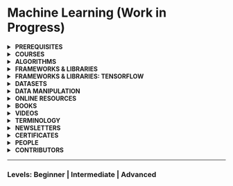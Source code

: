 # Machine Learning (Work in Progress)

<!-- P R E R E Q U I S I T E S -->

<details>
    <summary><strong>&nbsp;PREREQUISITES</strong></summary>
    <br>
    <ul>
        <li>
        <strong>The Math Behind Machine Learning</strong>
        <ul>
        <li>
          <strong>Probability &amp; Statistics</strong>
        </li>
        <li>
          <strong>Linear Algebra</strong>
          <ul>
          <li><a href="https://www.youtube.com/playlist?list=PLZHQObOWTQDPD3MizzM2xVFitgF8hE_ab"><strong>Essence of Linear Algebra</strong></a>, by <a href="https://www.3blue1brown.com/">3Blue1Brown</a></li>
          </ul>
        </li>
        <li>
          <strong>Calculus</strong>
          <ul>
          <li><a href="https://www.youtube.com/playlist?list=PLSQl0a2vh4HC5feHa6Rc5c0wbRTx56nF7"><strong>Multivariable Calculus</strong> (Khan Academy)</a></li>
          <li><a href="#"><strong>Chain Rule</strong></a></li>
          </ul>
        </li>
        <li>
          <strong>Graph Theory</strong>
        </li>
       </ul>
      </li>
   </ul>
</details>


<!-- C O U R S E S -->

<details>
    <summary><strong>&nbsp;COURSES</strong></summary>
    <br>
    <ul>
        <li>
            <a href="https://course.fast.ai/">Practical Deep Learning for Coders</a>
            <br/>
            <small>Learn how to train <a href="https://pytorch.org/">PyTorch<a> models using the <a href="https://docs.fast.ai/">fastai</a> library</small>
        </li>
    </ul>
    <hr>
    <h4>Paid</h4>
    <ul>
        <li>
            <a href="https://www.udacity.com/course/intro-to-machine-learning-with-tensorflow-nanodegree--nd230"><strong>Intro to Machine Learning with TensorFlow</strong> (Udacity, 3-months)</a>
            <br/>
            <small>Learn foundational machine learning techniques - from data manipulation to unsupervised and supervised algorithms.</small>
        </li>
        <li>
            <a href="https://www.udacity.com/course/machine-learning-engineer-nanodegree--nd009t"><strong>Become a Machine Learning Engineer</strong> (Udacity, 3-months)</a>
            <br/>
            <small>Learn advanced machine learning techniques and algorithms -- including how to package and deploy your models to a production environment.</small>
        </li>
    </ul>

</details>

<!-- A L G O R I T H M S -->

<details>
    <summary><strong>&nbsp;ALGORITHMS</strong></summary>
    <br>
    <ul>
        <li>
            <a href=""><strong>Neural Networks</strong></a>
            <ul>
                <li><a href="https://www.youtube.com/watch?v=ZzWaow1Rvho&list=PLxt59R_fWVzT9bDxA76AHm3ig0Gg9S3So"><strong>Beginner Introduction to Neural Networks</strong> (YouTube Playlist)</a> [Level: Beginner]</li>
            </ul>
        </li>
    </ul>
</details>

<!-- F R A M E W O R K S -->

<details>
    <summary><strong>&nbsp;FRAMEWORKS &amp; LIBRARIES</strong></summary>
    <br>
    <ul>
        <li><a href="https://www.tensorflow.org/"><strong>Tensorflow</strong></a> | An end-to-end open source platform for machine learning by Google.</li>
        <li><a href="https://pytorch.org/"><strong>PyTorch</strong></a> | Tensors and neural networks in Python with strong hardware acceleration.</li>
    </ul>
</details>

<!-- T E N S O R F L O W -->

<details>
    <summary><strong>&nbsp;FRAMEWORKS &amp; LIBRARIES: TENSORFLOW</strong></summary>
    <br>
    <ul>
        <li></li>
    </ul>
</details>

<!-- D A T A S E T S -->

<details>
    <summary><strong>&nbsp;DATASETS</strong></summary>
    <br>
    <ul>
        <li>
            <a href="https://rajpurkar.github.io/SQuAD-explorer/"><strong>SQuAD2.0 - The Stanford Question Answering Dataset</strong></a>
            <small> | A reading comprehension dataset, consisting of questions posed by crowdworkers on a set of Wikipedia articles, where the answer to every question is a segment of text, or span, from the corresponding reading passage, or the question might be unanswerable.</small>
        </li>
        <li>
            <a href="http://lib.stat.cmu.edu/datasets/boston"><strong>Boston Neighborhood Housing Prices Dataset
</strong></a>
            <small> | Median home values of Boston with associated home and neighborhood attributes.</small>
        </li>
        <li>
            <a href="https://en.wikipedia.org/wiki/List_of_datasets_for_machine-learning_research"><strong>List of datasets for machine-learning research <em>(Wikipedia)</em></strong></a>
            <small> | Datasets that are used for machine-learning research and have been cited in peer-reviewed academic journals.</small>
        </li>
        <li>
            <a href="https://archive.ics.uci.edu/ml/datasets/Breast+Cancer+Wisconsin+(Diagnostic)"><strong>Breast Cancer Wisconsin (Diagnostic) Data Set</strong></a><br>
            <small>See a classification example using TensorFlow and the dataset <a href="https://www.youtube.com/watch?v=_VTtrSDHPwU">here.</a></small>
        </li>
        <li>
            <a href="https://datasetsearch.research.google.com/"><strong>Google Dataset Search Engine</strong></a>
        </li>
        <li>
            <a href="http://deeplearning.net/datasets/"><strong>List of Datasets from <em>deeplearning.net</em></strong></a>
        </li>
    </ul>
</details>

<!-- D A T A  M A N I P U L A T I O N -->

<details>
    <summary><strong>&nbsp;DATA MANIPULATION</strong></summary>
    <br>
    <ul>
        <li>
            <a href="https://www.machinelearningplus.com/python/101-numpy-exercises-python/">101 NumPy Exercises for Data Analysis <strong>(Python)</strong></a>
        </li>
        <li>
            <a href="https://www.machinelearningplus.com/python/101-pandas-exercises-python/">101 Pandas Exercises for Data Analysis <strong>(Python)</strong></a>
        </li>
    </ul>
</details>

<!-- O N L I N E  R E S O U R C E S -->

<details>
    <summary><strong>&nbsp;ONLINE RESOURCES</strong></summary>
    <br>
    <ul>
        <li>
            <form action="https://www.youtube.com/user/Udacity/search">
                <label for="query">Search Udacity's YouTube Channel: </label>
                <input id="query" name="query" placeholder="e.g. Word2Vec, SVM...">
            </form>
            <ul>
                <li>For example, here's a search on <a href="https://www.youtube.com/user/Udacity/search?query=one+hot+encoding">'One Hot Encoding'</a>.</li>
            </ul>
        </li>
        <li>
            <form action="https://www.youtube.com/user/stanfordonline/search">
                <label for="query">Search Stanford's Online YouTube Channel: </label>
                <input id="query" name="query" placeholder="e.g. Word2Vec, SVM...">
            </form>
            <ul>
                <li>For example, here's a search on <a href="https://www.youtube.com/user/stanfordonline/search?query=machine+learning">'Machine Learning'</a>.</li>
            </ul>
        </li>
        <li>
            <a href="http://www.deeplearningbook.org/contents/index-.html">Index of <em>Deep Learning Book</em></a>
        </li>
    </ul>
</details>

<!-- B O O K S -->

<details>
    <summary><strong>&nbsp;BOOKS</strong></summary>
    <br>
    <ul>
        <li><strong><a href="http://www.deeplearningbook.org/">Deep Learning Book</a></strong>, by Ian Goodfellow, Yoshua Bengio, Aaron Courville</li>
        <li><strong><a href="http://neuralnetworksanddeeplearning.com/">Neural Networks and Deep Learning</a> (ONLINE)</strong>, by Michael Nielseon</li>
    </ul>
</details>

<!-- V I D E O S -->

<details>
    <summary><strong>&nbsp;VIDEOS</strong></summary>
    <br>
    <ul>
        <li>
            <a href="https://www.youtube.com/playlist?list=PLAwxTw4SYaPnIRwl6rad_mYwEk4Gmj7Mx"><strong>Udacity: Machine Learning for Trading</strong> - YouTube Video Playlist from the now defunct online course</a>
        </li>
        <li>
            <a href="http://videolectures.net/deeplearning2017_precup_machine_learning/"><strong>Introduction to Machine Learning [Level: Advanced]</strong> Doina Precup, McGill University (2017)</a>
        </li>
        <li>
            <a href="https://www.youtube.com/watch?v=lphd4v-hnkQ">Rob Fergus - Deep Learning and Artificial Intelligence Symposium | Duration: 25 min</a> [Level: Intermediate]
        </li>
    </ul>
</details>

<!-- T E R M I N O L O G Y -->

<details>
    <summary><strong>&nbsp;TERMINOLOGY</strong></summary>
    <br>
    <ul>
        <!--
        <li>
            <strong>LETTER</strong>
            <ul>
                <li>
                    <p><strong>TERM: </strong> Explanation</p>
                    <p>Sources:
                        <ul>
                            <li><a href=""></a></li>
                        </ul>
                    </p>
                </li>
            </ul>
        </li>
        -->
        <li>
            <strong>B</strong>
            <ul>
                <li>
                    <p><strong>Back Propagation</strong></p>
                    <p>Sources:
                        <ul>
                            <li><a href="https://www.youtube.com/watch?v=Ilg3gGewQ5U"><strong>What is backpropagation really doing?<strong> | Deep learning</a>, By 3Blue1Brown</li>
                        </ul>
                    </p>
                </li>
            </ul>
        </li>
        <li>
            <strong>U</strong>
            <ul>
                <li>
                    <p>
                    <strong>Universal Approximation Theorem: </strong>The Universal Approximation Theorem states that Feed-Forward Neural Networks with a single hidden layer containing a finite number of neurons can act as powerful approximators to learn the non-linear relationship between the input and output, and thus represent a wide variety of continuous functions when given appropriate parameters.
                    </p>
                    <p>
                        Sources:
                        <ul>
                            <li>
                                <a href="https://en.wikipedia.org/wiki/Universal_approximation_theorem">Wikipedia</a>
                            </li>
                            <li>
                                <a href="http://www.deeplearningbook.org/">Deep Learning Book, By Ian Goodfellow, Yoshua Bengio and Aaron Courville</a>
                            </li>
                        </ul>
                    </p>
                    <p>
                        Learn more:
                        <ul>
                            <li>
                                <a href="https://www.youtube.com/watch?v=lkha188L4Gs"><strong>The Universal Approximation Theorem [VIDEO]</strong>, Lecture 2 from the Carnegie Mellon University Deep Learning Course</a> (Duration: 1h 17m)
                            </li>
                            <li>
                                <a href="http://neuralnetworksanddeeplearning.com/chap4.html"><strong>A visual proof that neural nets can compute any function</strong>, Neural Networks and Deep Learning</a></li>
                            <li>
                                <a href="https://towardsdatascience.com/can-neural-networks-really-learn-any-function-65e106617fc6"><strong>Can neural networks solve any problem?</strong>, Visualizing the Universal Approximation Theorem</a>
                            </li>
                            <li>
                                <a href="https://www.youtube.com/watch?v=Ijqkc7OLenI"><strong>The Universal Approximation Theorem for neural networks [VIDEO]</strong>, by Michael Nielsen</a> (Duration: 6m)
                            </li>
                            <li>
                                <a href="https://www.youtube.com/watch?v=WJjPVj2bBVQ"><strong>Neural Networks 7: universal approximation [VIDEO]</strong>, Victor Lavrenko</a> (Duration: 3m)
                            </li>
                            <li>
                                <a href="https://www.youtube.com/watch?v=9Q5GrXr9fZg"><strong>Why Do Neural Networks Work? - The Universal Approximation Theorem [VIDEO]</strong>, Alex Zhang</a> (Duration: 3m)
                            </li>
                        </ul>
                    </p>
                </li>
            </ul>
        </li>
    </ul>
</details>

<details>
    <summary><strong>&nbsp;NEWSLETTERS</strong></summary>
    <br>
    <ul>
        <li></li>
    </ul>
</details>

<!-- C E R T I F I C A T E S -->

<details>
    <summary><strong>&nbsp;CERTIFICATES</strong></summary>
    <br>
    <ul>
        <li><a href="https://www.tensorflow.org/certificate"><strong>TensorFlow Developer Certificate</strong></a></li>
    </ul>
</details>

<!-- P E O P L E -->

<details>
    <summary><strong>&nbsp;PEOPLE</strong></summary>
    <br>
    <p>
        <table>
        <thead>
            <tr>
                <th>NAME/HANDLE</th>
                <th>WEBSITE</th>
                <th>VIDEO CHANNEL</th>
                <th>TWITTER</th>
            </tr>
        </thead>
        <tbody>
            <tr>
                <td>Melanie Mitchell</td>
                <td><a href="https://melaniemitchell.me/">Homepage</a></td>
                <td><a href="#">-</a></td>
                <td><a href="https://twitter.com/MelMitchell1">@MelMitchell1</a></td>
            </tr>
            <tr>
                <td>Michael Nielsen</td>
                <td><a href="http://michaelnielsen.org/">Homepage</a></td>
                <td><a href="https://www.youtube.com/channel/UCoSlN8Gh4W8sfgB-Sf_cG4Q">YouTube Channel</a></td>
                <td><a href="https://twitter.com/michael_nielsen">@michael_nielsen</a></td>
            </tr>
            <tr>
                <td>Yann LeCun, Facebook AI Research & New York University</td>
                <td><a href="http://yann.lecun.com/">Homepage</a></td>
                <td><a href="#">-</a></td>
                <td><a href="#">-</a></td>
            </tr>
        </tbody>
        </table>
    </p>
</details>

<!-- C O N T R I B U T O R S -->

<details>
    <summary><strong>&nbsp;CONTRIBUTORS</strong></summary>
    <br>
    <ul>
        <li></li>
    </ul>
</details>

---

### Levels: Beginner | Intermediate | Advanced
